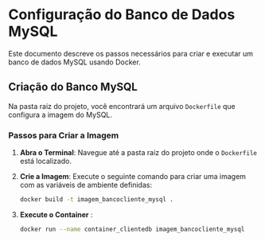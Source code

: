 # Configuração do Banco de Dados MySQL

Este documento descreve os passos necessários para criar e executar um banco de dados MySQL usando Docker.

## Criação do Banco MySQL

Na pasta raiz do projeto, você encontrará um arquivo `Dockerfile` que configura a imagem do MySQL.

### Passos para Criar a Imagem

1. **Abra o Terminal**: Navegue até a pasta raiz do projeto onde o `Dockerfile` está localizado.

2. **Crie a Imagem**: Execute o seguinte comando para criar uma imagem com as variáveis de ambiente definidas:

   ```bash
   docker build -t imagem_bancocliente_mysql .

3. **Execute o Container** : 
   ```bash
   docker run --name container_clientedb imagem_bancocliente_mysql
